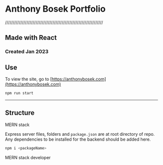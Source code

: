 # Anthony Bosek Portfolio

////////////////////////////////////////////////////////////////

## Made with React

### Created Jan 2023

## Use

To view the site, go to [https://anthonybosek.com](https://anthonybosek.com)

```bash
npm run start
```

---

## Structure

MERN stack

Express server files, folders and `package.json` are at root directory of repo. Any dependencies to be installed for the backend should be added here.

```bash
npm i <packageName>
```

MERN stack developer

